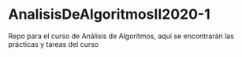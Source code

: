 # AnalisisDeAlgoritmosII2020-1
Repo para el curso de Análisis de Algoritmos, aquí se encontrarán las prácticas y tareas del curso 
